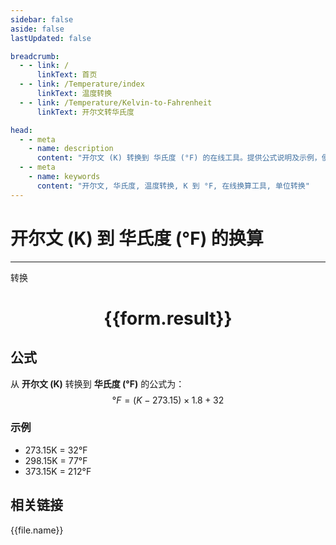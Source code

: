 ```yaml
---
sidebar: false
aside: false
lastUpdated: false

breadcrumb:
  - - link: /
      linkText: 首页
  - - link: /Temperature/index
      linkText: 温度转换
  - - link: /Temperature/Kelvin-to-Fahrenheit
      linkText: 开尔文转华氏度

head:
  - - meta
    - name: description
      content: "开尔文 (K) 转换到 华氏度 (°F) 的在线工具。提供公式说明及示例，便于温度单位换算。"
  - - meta
    - name: keywords
      content: "开尔文, 华氏度, 温度转换, K 到 °F, 在线换算工具, 单位转换"
---
```

# 开尔文 (K) 到 华氏度 (°F) 的换算
---
<script setup>
import { onMounted, reactive, inject, ref } from 'vue'
import { NButton,NForm ,NFormItem,NInput,NInputNumber,NSelect,NCard,useMessage,NGrid ,NGi  } from 'naive-ui'
import { defineClientComponent } from 'vitepress'
import { temperatureFiles } from '../../files';

const convert = inject('convert')

const form = reactive({
  number: null,
  result: '',
})

const convertHandler = () => {
  if (form.number !== null && !isNaN(form.number)) {
    const convertedValue = (parseFloat(form.number) - 273.15) * 1.8 + 32
    form.result = `${form.number}K = ${convertedValue.toFixed(2)}°F`
  } else {
    form.result = '请输入有效的数值。'
  }
}
</script>

<n-form size="large" :model="form">
  <n-form-item label="开尔文 (K)">
    <n-input-number v-model:value="form.number" placeholder="输入开尔文" style="width: 100%" />
  </n-form-item>
  <n-form-item>
    <n-button type="primary" @click="convertHandler" block>转换</n-button>
  </n-form-item>
</n-form>

<n-card  embedded :bordered="false" hoverable>
  <div  style="text-align:center">
    <h1>{{form.result}}</h1>
  </div>
</n-card>

## 公式

从 **开尔文 (K)** 转换到 **华氏度 (°F)** 的公式为：
$$ °F = (K - 273.15) \times 1.8 + 32 $$

### 示例
- 273.15K = 32°F
- 298.15K = 77°F
- 373.15K = 212°F

## 相关链接
<n-grid x-gap="12" :cols="4">
  <n-gi v-for="(file, index) in temperatureFiles" :key="index">
    <n-button
      text
      tag="a"
      :href="file.path"
      type="primary"
    >
      {{file.name}}
    </n-button>
  </n-gi>
</n-grid>